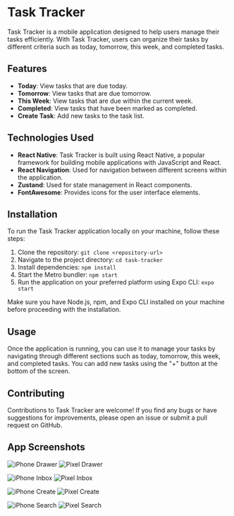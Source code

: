 # Task Tracker

Task Tracker is a mobile application designed to help users manage their tasks efficiently. With Task Tracker, users can organize their tasks by different criteria such as today, tomorrow, this week, and completed tasks.

## Features

- **Today**: View tasks that are due today.
- **Tomorrow**: View tasks that are due tomorrow.
- **This Week**: View tasks that are due within the current week.
- **Completed**: View tasks that have been marked as completed.
- **Create Task**: Add new tasks to the task list.

## Technologies Used

- **React Native**: Task Tracker is built using React Native, a popular framework for building mobile applications with JavaScript and React.
- **React Navigation**: Used for navigation between different screens within the application.
- **Zustand**: Used for state management in React components.
- **FontAwesome**: Provides icons for the user interface elements.

## Installation

To run the Task Tracker application locally on your machine, follow these steps:

1. Clone the repository: `git clone <repository-url>`
2. Navigate to the project directory: `cd task-tracker`
3. Install dependencies: `npm install`
4. Start the Metro bundler: `npm start`
5. Run the application on your preferred platform using Expo CLI: `expo start`

Make sure you have Node.js, npm, and Expo CLI installed on your machine before proceeding with the installation.

## Usage

Once the application is running, you can use it to manage your tasks by navigating through different sections such as today, tomorrow, this week, and completed tasks. You can add new tasks using the "+" button at the bottom of the screen.

## Contributing

Contributions to Task Tracker are welcome! If you find any bugs or have suggestions for improvements, please open an issue or submit a pull request on GitHub.


## App Screenshots

![iPhone Drawer](./screenshots/iPhone%2015%20Drawer.png)
![Pixel Drawer](./screenshots/pixel%204%20Drawer.png)

![iPhone Inbox](./screenshots/iPhone%2015%20Inbox.png)
![Pixel Inbox](./screenshots/pixel%204%20Inbox.png)

![iPhone Create](./screenshots/iPhone%2015%20create.png)
![Pixel Create](./screenshots/pixel%204%20create.png)

![iPhone Search](./screenshots/iPhone%2015%20Search.png)
![Pixel Search](./screenshots/pixel%204%20search.png)

